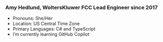 ### Amy Hedlund, WoltersKluwer FCC Lead Engineer since 2017
- Pronouns: She/Her
- Location: US Central Time Zone
- Primary Languages: C# and TypeScript
- I’m currently learning GitHub Copilot

